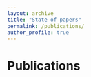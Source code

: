 ```yaml
---
layout: archive
title: "State of papers"
permalink: /publications/
author_profile: true
---
```


Publications
=======

